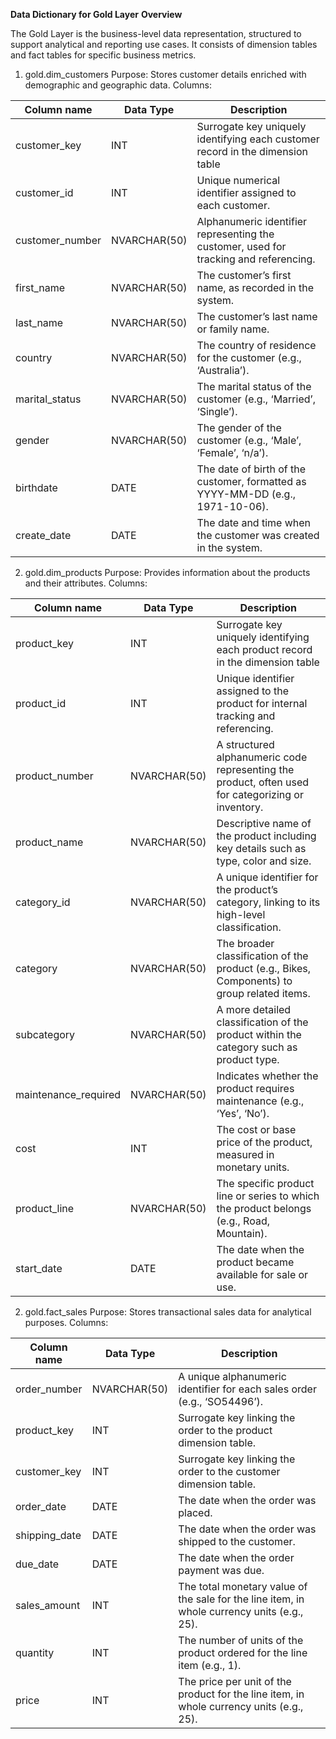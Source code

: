 **Data Dictionary for Gold Layer**
**Overview**

The Gold Layer is the business-level data representation, structured to support analytical and reporting use cases. It consists of dimension tables and fact tables for specific business metrics.

1. gold.dim_customers
Purpose: Stores customer details enriched with demographic and geographic data.
Columns:

| Column name     | Data Type      | Description                                                                 |
|-----------------|----------------|-----------------------------------------------------------------------------|
| customer_key    | INT            | Surrogate key uniquely identifying each customer record in the dimension table |
| customer_id     | INT            | Unique numerical identifier assigned to each customer.                      |
| customer_number | NVARCHAR(50)   | Alphanumeric identifier representing the customer, used for tracking and referencing. |
| first_name      | NVARCHAR(50)   | The customer’s first name, as recorded in the system.                       |
| last_name       | NVARCHAR(50)   | The customer’s last name or family name.                                    |
| country         | NVARCHAR(50)   | The country of residence for the customer (e.g., ‘Australia’).              |
| marital_status  | NVARCHAR(50)   | The marital status of the customer (e.g., ‘Married’, ‘Single’).             |
| gender          | NVARCHAR(50)   | The gender of the customer (e.g., ‘Male’, ‘Female’, ‘n/a’).                 |
| birthdate       | DATE           | The date of birth of the customer, formatted as YYYY-MM-DD (e.g., 1971-10-06). |
| create_date     | DATE           | The date and time when the customer was created in the system.              |


2. gold.dim_products
Purpose: Provides information about the products and their attributes.
Columns:

| Column name          | Data Type     | Description                                                                 |
|----------------------|---------------|-----------------------------------------------------------------------------|
| product_key          | INT           | Surrogate key uniquely identifying each product record in the dimension table |
| product_id           | INT           | Unique identifier assigned to the product for internal tracking and referencing. |
| product_number       | NVARCHAR(50)  | A structured alphanumeric code representing the product, often used for categorizing or inventory. |
| product_name         | NVARCHAR(50)  | Descriptive name of the product including key details such as type, color and size. |
| category_id          | NVARCHAR(50)  | A unique identifier for the product’s category, linking to its high-level classification. |
| category             | NVARCHAR(50)  | The broader classification of the product (e.g., Bikes, Components) to group related items. |
| subcategory          | NVARCHAR(50)  | A more detailed classification of the product within the category such as product type. |
| maintenance_required | NVARCHAR(50)  | Indicates whether the product requires maintenance (e.g., ‘Yes’, ‘No’).     |
| cost                 | INT           | The cost or base price of the product, measured in monetary units.          |
| product_line         | NVARCHAR(50)  | The specific product line or series to which the product belongs (e.g., Road, Mountain). |
| start_date           | DATE          | The date when the product became available for sale or use.                 |

2. gold.fact_sales
Purpose: Stores transactional sales data for analytical purposes.
Columns:

| Column name   | Data Type     | Description                                                                 |
|---------------|---------------|-----------------------------------------------------------------------------|
| order_number  | NVARCHAR(50)  | A unique alphanumeric identifier for each sales order (e.g., ‘SO54496’).    |
| product_key   | INT           | Surrogate key linking the order to the product dimension table.              |
| customer_key  | INT           | Surrogate key linking the order to the customer dimension table.             |
| order_date    | DATE          | The date when the order was placed.                                         |
| shipping_date | DATE          | The date when the order was shipped to the customer.                        |
| due_date      | DATE          | The date when the order payment was due.                                    |
| sales_amount  | INT           | The total monetary value of the sale for the line item, in whole currency units (e.g., 25). |
| quantity      | INT           | The number of units of the product ordered for the line item (e.g., 1).     |
| price         | INT           | The price per unit of the product for the line item, in whole currency units (e.g., 25). |


